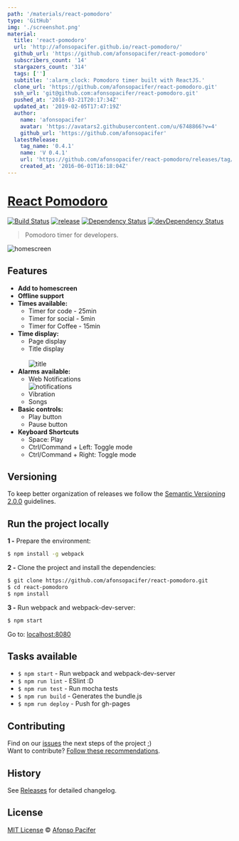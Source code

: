 ```yaml
---
path: '/materials/react-pomodoro'
type: 'GitHub'
img: './screenshot.png'
material:
  title: 'react-pomodoro'
  url: 'http://afonsopacifer.github.io/react-pomodoro/'
  github_url: 'https://github.com/afonsopacifer/react-pomodoro'
  subscribers_count: '14'
  stargazers_count: '314'
  tags: ['']
  subtitle: ':alarm_clock: Pomodoro timer built with ReactJS.'
  clone_url: 'https://github.com/afonsopacifer/react-pomodoro.git'
  ssh_url: 'git@github.com:afonsopacifer/react-pomodoro.git'
  pushed_at: '2018-03-21T20:17:34Z'
  updated_at: '2019-02-05T17:47:19Z'
  author:
    name: 'afonsopacifer'
    avatar: 'https://avatars2.githubusercontent.com/u/6748866?v=4'
    github_url: 'https://github.com/afonsopacifer'
  latestRelease:
    tag_name: '0.4.1'
    name: 'V 0.4.1'
    url: 'https://github.com/afonsopacifer/react-pomodoro/releases/tag/0.4.1'
    created_at: '2016-06-01T16:18:04Z'
---
```

# [React Pomodoro](http://afonsopacifer.github.io/react-pomodoro/)

[![Build Status](https://travis-ci.org/afonsopacifer/react-pomodoro.svg?branch=master)](https://travis-ci.org/afonsopacifer/react-pomodoro)
[![release](https://img.shields.io/badge/release-v0.4.1-brightgreen.svg)](https://github.com/afonsopacifer/react-pomodoro/archive/0.4.1.zip)
[![Dependency Status](https://david-dm.org/afonsopacifer/react-pomodoro.svg)](https://david-dm.org/afonsopacifer/react-pomodoro)
[![devDependency Status](https://david-dm.org/afonsopacifer/react-pomodoro/dev-status.svg)](https://david-dm.org/afonsopacifer/react-pomodoro#info=devDependencies)

> Pomodoro timer for developers.

![homescreen](homescreen.png)

## Features

- **Add to homescreen**
- **Offline support**
- **Times available:**
  - Timer for code - 25min
  - Timer for social - 5min
  - Timer for Coffee - 15min
- **Time display:**
  - Page display
  - Title display <br><br>
  ![title](title.jpg)
- **Alarms available:**
  - Web Notifications <br>
  ![notifications](notifications.png)
  - Vibration
  - Songs
- **Basic controls:**
  - Play button
  - Pause button
- **Keyboard Shortcuts**
  - Space: Play
  - Ctrl/Command + Left: Toggle mode
  - Ctrl/Command + Right: Toggle mode

## Versioning

To keep better organization of releases we follow the [Semantic Versioning 2.0.0](http://semver.org/) guidelines.

## Run the project locally

**1 -** Prepare the environment:

```sh
$ npm install -g webpack
```

**2 -** Clone the project and install the dependencies:

```sh
$ git clone https://github.com/afonsopacifer/react-pomodoro.git
$ cd react-pomodoro
$ npm install
```
**3 -** Run webpack and webpack-dev-server:

```sh
$ npm start
```

Go to: [localhost:8080](http://localhost:8080/)

## Tasks available

- `$ npm start` - Run webpack and webpack-dev-server
- `$ npm run lint` - ESlint :D
- `$ npm run test` - Run mocha tests
- `$ npm run build` - Generates the bundle.js
- `$ npm run deploy` - Push for gh-pages


## Contributing
Find on our [issues](https://github.com/afonsopacifer/react-pomodoro/issues/) the next steps of the project ;)
<br>
Want to contribute? [Follow these recommendations](https://github.com/afonsopacifer/react-pomodoro/blob/master/CONTRIBUTING.md).

## History
See [Releases](https://github.com/afonsopacifer/react-pomodoro/releases) for detailed changelog.

## License
[MIT License](https://github.com/afonsopacifer/react-pomodoro/blob/master/LICENSE.md) © [Afonso Pacifer](http://afonsopacifer.com/)
